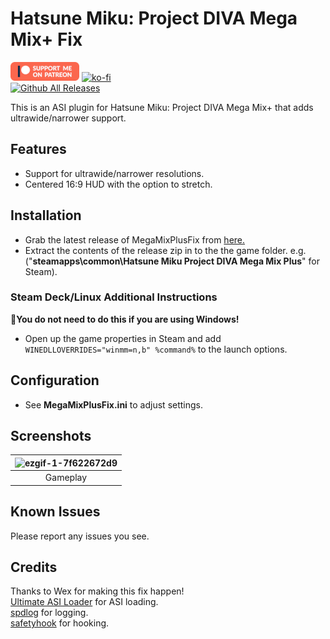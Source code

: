 # Hatsune Miku: Project DIVA Mega Mix+ Fix
[![Patreon-Button](https://raw.githubusercontent.com/Lyall/MegaMixPlusFix/refs/heads/master/.github/Patreon-Button.png)](https://www.patreon.com/Wintermance) [![ko-fi](https://ko-fi.com/img/githubbutton_sm.svg)](https://ko-fi.com/W7W01UAI9)<br />
[![Github All Releases](https://img.shields.io/github/downloads/Lyall/MegaMixPlusFix/total.svg)](https://github.com/Lyall/MegaMixPlusFix/releases)

This is an ASI plugin for Hatsune Miku: Project DIVA Mega Mix+ that adds ultrawide/narrower support.

## Features

- Support for ultrawide/narrower resolutions.
- Centered 16:9 HUD with the option to stretch.

## Installation
- Grab the latest release of MegaMixPlusFix from [here.](https://github.com/Lyall/MegaMixPlusFix/releases)
- Extract the contents of the release zip in to the the game folder.
e.g. ("**steamapps\common\Hatsune Miku Project DIVA Mega Mix Plus**" for Steam).

### Steam Deck/Linux Additional Instructions
🚩**You do not need to do this if you are using Windows!**
- Open up the game properties in Steam and add `WINEDLLOVERRIDES="winmm=n,b" %command%` to the launch options.

## Configuration
- See **MegaMixPlusFix.ini** to adjust settings.

## Screenshots

| ![ezgif-1-7f622672d9](https://github.com/user-attachments/assets/427e3467-a305-412a-a34f-34dc5d9ea8db) |
|:--------------------------:|
| Gameplay |

## Known Issues
Please report any issues you see.

## Credits
Thanks to Wex for making this fix happen! <br/>
[Ultimate ASI Loader](https://github.com/ThirteenAG/Ultimate-ASI-Loader) for ASI loading. <br />
[spdlog](https://github.com/gabime/spdlog) for logging. <br />
[safetyhook](https://github.com/cursey/safetyhook) for hooking.
